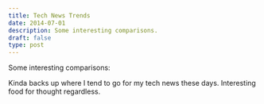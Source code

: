 ```yaml
---
title: Tech News Trends
date: 2014-07-01
description: Some interesting comparisons.
draft: false
type: post
---
```


Some interesting comparisons:

<script type="text/javascript" src="//www.google.com.au/trends/embed.js?hl=en-US&q=Hacker+News,+Slashdot&date=1/2004+127m&cmpt=q&content=1&cid=TIMESERIES_GRAPH_0&export=5"></script>

<script type="text/javascript" src="//www.google.com/trends/embed.js?hl=en-AU&q=/m/05zpmc6,+Slashdot,+digg,+reddit&date=1/2004+91m&cmpt=q&content=1&cid=TIMESERIES_GRAPH_0&export=5"></script>

Kinda backs up where I tend to go for my tech news these days. Interesting food for thought regardless.
